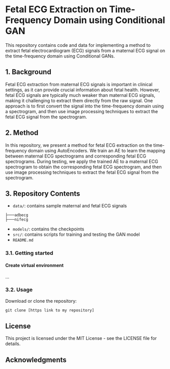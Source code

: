 # Fetal ECG Extraction on Time-Frequency Domain using Conditional GAN

This repository contains code and data for implementing a method to extract fetal electrocardiogram (ECG) signals from a maternal ECG signal on the time-frequency domain using Conditional GANs.

## 1. Background

Fetal ECG extraction from maternal ECG signals is important in clinical settings, as it can provide crucial information about fetal health. However, fetal ECG signals are typically much weaker than maternal ECG signals, making it challenging to extract them directly from the raw signal. One approach is to first convert the signal into the time-frequency domain using a spectrogram, and then use image processing techniques to extract the fetal ECG signal from the spectrogram.

## 2. Method

In this repository, we present a method for fetal ECG extraction on the time-frequency domain using AutoEncoders. We train an AE to learn the mapping between maternal ECG spectrograms and corresponding fetal ECG spectrograms. During testing, we apply the trained AE to a maternal ECG spectrogram to obtain the corresponding fetal ECG spectrogram, and then use image processing techniques to extract the fetal ECG signal from the spectrogram.

## 3. Repository Contents

- `data/`: contains sample maternal and fetal ECG signals
```
├───adbecg   
├───nifecg
```
- `models/`: contains the checkpoints
- `src/`: contains scripts for training and testing the GAN model
- `README.md`

### 3.1. Getting started

#### Create virtual environment

...


### 3.2. Usage

Download or clone the repository:

```python
git clone [https link to my repository]
```


## License

This project is licensed under the MIT License - see the LICENSE file for details.

## Acknowledgments
